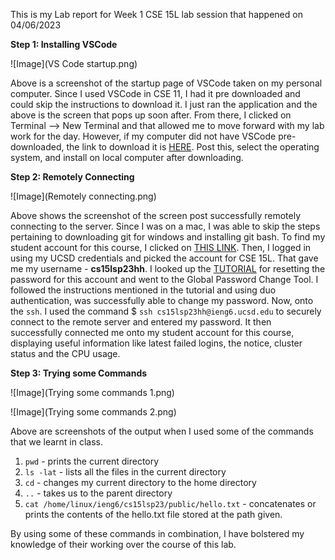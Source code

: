 This is my Lab report for Week 1 CSE 15L lab session that happened on 04/06/2023

**Step 1: Installing VSCode**

![Image](VS Code startup.png)

Above is a screenshot of the startup page of VSCode taken on my personal computer. Since I used VSCode in CSE 11, I had it pre downloaded and could skip the instructions to download it. I just ran the application and the above is the screen that pops up soon after. From there, I clicked on Terminal --> New Terminal and that allowed me to move forward with my lab work for the day.
However, if my computer did not have VSCode pre-downloaded, the link to download it is [HERE](https://code.visualstudio.com/). Post this, select the operating system, and install on local computer after downloading.







**Step 2: Remotely Connecting**

![Image](Remotely connecting.png)

Above shows the screenshot of the screen post successfully remotely connecting to the server. Since I was on a mac, I was able to skip the steps pertaining to downloading git for windows and installing git bash. To find my student account for this course, I clicked on [THIS LINK](https://sdacs.ucsd.edu/~icc/index.php). Then, I logged in using my UCSD credentials and picked the account for CSE 15L. That gave me my username - **cs15lsp23hh**. I looked up the [TUTORIAL](https://drive.google.com/file/d/17IDZn8Qq7Q0RkYMxdiIR0o6HJ3B5YqSW/view) for resetting the password for this account and went to the Global Password Change Tool. I followed the instructions mentioned in the tutorial and using duo authentication, was successfully able to change my password. Now, onto the ```ssh```.
I used the command $ ```ssh cs15lsp23hh@ieng6.ucsd.edu``` to securely connect to the remote server and entered my password. It then successfully connected me onto my student account for this course, displaying useful information like latest failed logins, the notice, cluster status and the CPU usage.







**Step 3: Trying some Commands**

![Image](Trying some commands 1.png)


![Image](Trying some commands 2.png)

Above are screenshots of the output when I used some of the commands that we learnt in class. 
1. ```pwd``` - prints the current directory
2. ```ls -lat``` - lists all the files in the current directory 
3. ```cd``` - changes my current directory to the home directory
4. ```..``` - takes us to the parent directory
5. ```cat /home/linux/ieng6/cs15lsp23/public/hello.txt``` - concatenates or prints the contents of the hello.txt file stored at the path given.

By using some of these commands in combination, I have bolstered my knowledge of their working over the course of this lab.
